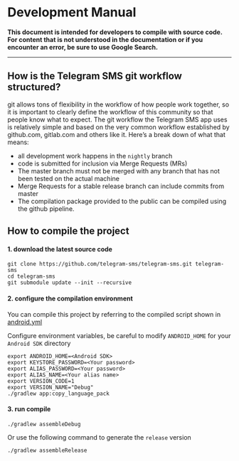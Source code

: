 # Development Manual

**This document is intended for developers to compile with source code. For content that is not understood in the documentation or if you encounter an error, be sure to use Google Search.**

***
## How is the Telegram SMS git workflow structured?

git allows tons of flexibility in the workflow of how people work together, so it is important to clearly define the workflow of this community so that people know what to expect. The git workflow the Telegram SMS app uses is relatively simple and based on the very common workflow established by github.com, gitlab.com and others like it. Here’s a break down of what that means:

- all development work happens in the `nightly` branch
- code is submitted for inclusion via Merge Requests (MRs)
- The master branch must not be merged with any branch that has not been tested on the actual machine
- Merge Requests for a stable release branch can include commits from master
- The compilation package provided to the public can be compiled using the github pipeline.

## How to compile the project

#### 1. download the latest source code

```
git clone https://github.com/telegram-sms/telegram-sms.git telegram-sms
cd telegram-sms
git submodule update --init --recursive
```

#### 2. configure the compilation environment

You can compile this project by referring to the compiled script shown in [android.yml](https://github.com/telegram-sms/telegram-sms/blob/master/.github/workflows/android.yml)

Configure environment variables, be careful to modify `ANDROID_HOME` for your `Android SDK` directory

```
export ANDROID_HOME=<Android SDK>
export KEYSTORE_PASSWORD=<Your password>
export ALIAS_PASSWORD=<Your password>
export ALIAS_NAME=<Your alias name>
export VERSION_CODE=1
export VERSION_NAME="Debug"
./gradlew app:copy_language_pack
```

#### 3. run compile

```
./gradlew assembleDebug
```

Or use the following command to generate the `release` version

```
./gradlew assembleRelease
```